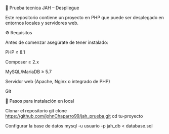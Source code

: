 📖 Prueba tecnica JAH – Despliegue

Este repositorio contiene un proyecto en PHP que puede ser desplegado en entornos locales y servidores web.

⚙️ Requisitos

Antes de comenzar asegúrate de tener instalado:

PHP ≥ 8.1

Composer ≥ 2.x

MySQL/MariaDB ≥ 5.7

Servidor web (Apache, Nginx o integrado de PHP)

Git

🚀 Pasos para instalación en local

Clonar el repositorio
  git clone https://github.com/johnChaparro99/jah_prueba.git
  cd tu-proyecto

Configurar la base de datos
  mysql -u usuario -p jah_db < database.sql
